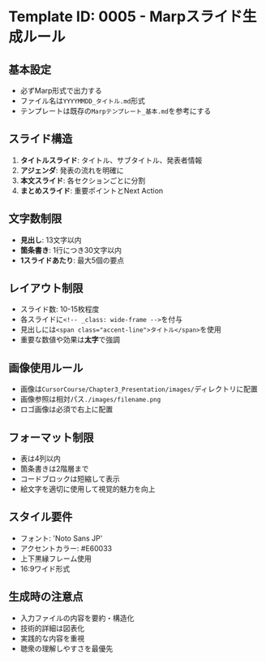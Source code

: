 # Template ID: 0005 - Marpスライド生成ルール

## 基本設定
- 必ずMarp形式で出力する
- ファイル名は`YYYYMMDD_タイトル.md`形式
- テンプレートは既存の`Marpテンプレート_基本.md`を参考にする

## スライド構造
1. **タイトルスライド**: タイトル、サブタイトル、発表者情報
2. **アジェンダ**: 発表の流れを明確に
3. **本文スライド**: 各セクションごとに分割
4. **まとめスライド**: 重要ポイントとNext Action

## 文字数制限
- **見出し**: 13文字以内
- **箇条書き**: 1行につき30文字以内
- **1スライドあたり**: 最大5個の要点

## レイアウト制限
- スライド数: 10-15枚程度
- 各スライドに`<!-- _class: wide-frame -->`を付与
- 見出しには`<span class="accent-line">タイトル</span>`を使用
- 重要な数値や効果は**太字**で強調

## 画像使用ルール
- 画像は`CursorCourse/Chapter3_Presentation/images/`ディレクトリに配置
- 画像参照は相対パス`./images/filename.png`
- ロゴ画像は必須で右上に配置

## フォーマット制限
- 表は4列以内
- 箇条書きは2階層まで
- コードブロックは短縮して表示
- 絵文字を適切に使用して視覚的魅力を向上

## スタイル要件
- フォント: 'Noto Sans JP'
- アクセントカラー: #E60033
- 上下黒縁フレーム使用
- 16:9ワイド形式

## 生成時の注意点
- 入力ファイルの内容を要約・構造化
- 技術的詳細は図表化
- 実践的な内容を重視
- 聴衆の理解しやすさを最優先
